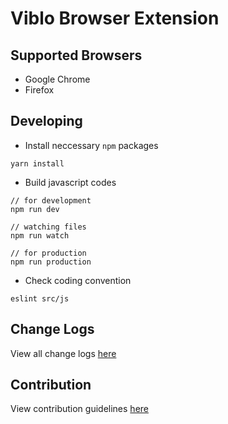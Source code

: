 # Viblo Browser Extension

## Supported Browsers
- Google Chrome
- Firefox

## Developing
- Install neccessary `npm` packages
```
yarn install
```
- Build javascript codes
```
// for development
npm run dev

// watching files
npm run watch

// for production
npm run production
```
- Check coding convention
```
eslint src/js
```

## Change Logs
View all change logs [here](./changelogs.md)

## Contribution
View contribution guidelines [here](./CONTRIBUTING.md)
